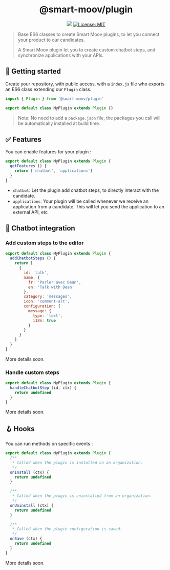 <h1 align="center">@smart-moov/plugin</h1>
<p align="center">
  <img src="https://img.shields.io/npm/v/@smart-moov/plugin.svg?orange=blue" />
  <a href="https://github.com/smart-moov/plugin/blob/master/LICENSE">
    <img alt="License: MIT" src="https://img.shields.io/badge/license-MIT-yellow.svg" target="_blank" />
  </a>
</p>

> Base ES6 classes to create Smart Moov plugins, to let you connect your product to our candidates.
>
> A Smart Moov plugin let you to create custom chatbot steps, and synchronize applications with your APIs.

## 🚀 Getting started

Create your repository, with public access, with a `index.js` file who exports an ES6 class extending our `Plugin` class.

```js
import { Plugin } from '@smart-moov/plugin'

export default class MyPlugin extends Plugin {}
```

> Note: No need to add a `package.json` file, the packages you call will be automatically installed at build time.

## ✅ Features

You can enable features for your plugin :

```js
export default class MyPlugin extends Plugin {
  getFeatures () {
    return ['chatbot', 'applications']
  }
}
```

- `chatbot`: Let the plugin add chatbot steps, to directly interact with the candidate.
- `applications`: Your plugin will be called whenever we receive an application from a candidate. This will let you send the application to an external API, etc

## 🤖 Chatbot integration

### Add custom steps to the editor

```js
export default class MyPlugin extends Plugin {
  addChatbotSteps () {
    return [
      {
        id: 'talk',
        name: {
          fr: 'Parler avec Dean',
          en: 'Talk with Dean'
        },
        category: 'messages',
        icon: 'comment-alt',
        configuration: {
          message: {
            type: 'text',
            i18n: true
          }
        }
      }
    ]
  }
}
```

More details soon.

### Handle custom steps

```js
export default class MyPlugin extends Plugin {
  handleChatbotStep (id, ctx) {
    return undefined
  }
}
```

More details soon.

## 🪝 Hooks

You can run methods on specific events :

```js
export default class MyPlugin extends Plugin {
  /**
   * Called when the plugin is installed on an organization.
   */
  onInstall (ctx) {
    return undefined
  }

  /**
   * Called when the plugin is uninstalled from an organization.
   */
  onUninstall (ctx) {
    return undefined
  }

  /**
   * Called when the plugin configuration is saved.
   */
  onSave (ctx) {
    return undefined
  }
}
```

More details soon.
